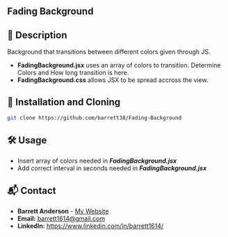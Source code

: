 ## Fading Background

## 📌 Description

Background that transitions between different colors given through JS.

- **FadingBackground.jsx** uses an array of colors to transition. Determine Colors and How long transition is here.
- **FadingBackground.css** allows JSX to be spread accross the view.

## 📖 Installation and Cloning

```sh
git clone https://github.com/barrett38/Fading-Background
```

## 🛠️ Usage

- Insert array of colors needed in **_FadingBackground.jsx_**
- Add correct interval in seconds needed in **_FadingBackground.jsx_**

## 📬 Contact

- **Barrett Anderson** - [My Website](http://barrett.vercel.app)
- **Email:** barrett1614@gmail.com
- **LinkedIn:** https://www.linkedin.com/in/barrett1614/
